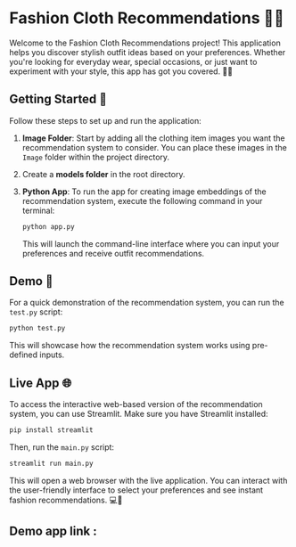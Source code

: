 
# Fashion Cloth Recommendations 👗👔

Welcome to the Fashion Cloth Recommendations project! This application helps you discover stylish outfit ideas based on your preferences. Whether you're looking for everyday wear, special occasions, or just want to experiment with your style, this app has got you covered. 💃🕺

## Getting Started 🚀

Follow these steps to set up and run the application:

1. **Image Folder**: Start by adding all the clothing item images you want the recommendation system to consider. You can place these images in the `Image` folder within the project directory.
2. Create a **models folder** in the root directory.

3. **Python App**: To run the app for creating image embeddings of the recommendation system, execute the following command in your terminal:

   ```bash
   python app.py
   ```

   This will launch the command-line interface where you can input your preferences and receive outfit recommendations.

## Demo 🎥

For a quick demonstration of the recommendation system, you can run the `test.py` script:

```bash
python test.py
```

This will showcase how the recommendation system works using pre-defined inputs.

## Live App 🌐

To access the interactive web-based version of the recommendation system, you can use Streamlit. Make sure you have Streamlit installed:

```bash
pip install streamlit
```

Then, run the `main.py` script:

```bash
streamlit run main.py
```

This will open a web browser with the live application. You can interact with the user-friendly interface to select your preferences and see instant fashion recommendations. 💻👗

## Demo app link : 